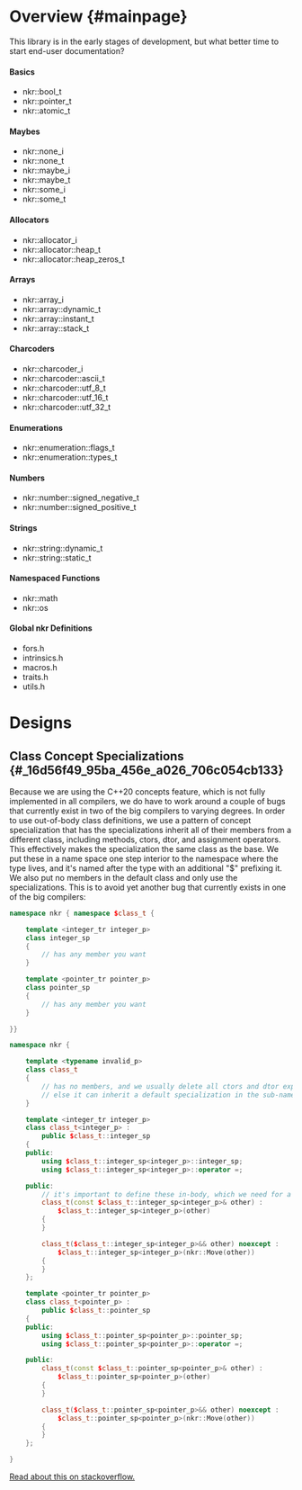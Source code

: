 # Overview {#mainpage}

This library is in the early stages of development, but what better time to start end-user documentation?

#### Basics
- nkr::bool_t
- nkr::pointer_t
- nkr::atomic_t

#### Maybes
- nkr::none_i
- nkr::none_t
- nkr::maybe_i
- nkr::maybe_t
- nkr::some_i
- nkr::some_t

#### Allocators
- nkr::allocator_i
- nkr::allocator::heap_t
- nkr::allocator::heap_zeros_t

#### Arrays
- nkr::array_i
- nkr::array::dynamic_t
- nkr::array::instant_t
- nkr::array::stack_t

#### Charcoders
- nkr::charcoder_i
- nkr::charcoder::ascii_t
- nkr::charcoder::utf_8_t
- nkr::charcoder::utf_16_t
- nkr::charcoder::utf_32_t

#### Enumerations
- nkr::enumeration::flags_t
- nkr::enumeration::types_t

#### Numbers
- nkr::number::signed_negative_t
- nkr::number::signed_positive_t

#### Strings
- nkr::string::dynamic_t
- nkr::string::static_t

#### Namespaced Functions
- nkr::math
- nkr::os

#### Global nkr Definitions
- fors.h
- intrinsics.h
- macros.h
- traits.h
- utils.h

# Designs

## Class Concept Specializations {#_16d56f49_95ba_456e_a026_706c054cb133}

Because we are using the C++20 concepts feature, which is not fully implemented in all compilers, we do have to work around a couple of bugs that currently exist in two of the big compilers to varying degrees. In order to use out-of-body class definitions, we use a pattern of concept specialization that has the specializations inherit all of their members from a different class, including methods, ctors, dtor, and assignment operators. This effectively makes the specialization the same class as the base. We put these in a name space one step interior to the namespace where the type lives, and it's named after the type with an additional "$" prefixing it. We also put no members in the default class and only use the specializations. This is to avoid yet another bug that currently exists in one of the big compilers:

```cpp
namespace nkr { namespace $class_t {

    template <integer_tr integer_p>
    class integer_sp
    {
        // has any member you want
    }

    template <pointer_tr pointer_p>
    class pointer_sp
    {
        // has any member you want
    }

}}

namespace nkr {

    template <typename invalid_p>
    class class_t
    {
        // has no members, and we usually delete all ctors and dtor explicitly.
        // else it can inherit a default specialization in the sub-namespace.
    }

    template <integer_tr integer_p>
    class class_t<integer_p> :
        public $class_t::integer_sp
    {
    public:
        using $class_t::integer_sp<integer_p>::integer_sp;
        using $class_t::integer_sp<integer_p>::operator =;

    public:
        // it's important to define these in-body, which we need for a certain ctor condition
        class_t(const $class_t::integer_sp<integer_p>& other) :
            $class_t::integer_sp<integer_p>(other)
        {
        }

        class_t($class_t::integer_sp<integer_p>&& other) noexcept :
            $class_t::integer_sp<integer_p>(nkr::Move(other))
        {
        }
    };

    template <pointer_tr pointer_p>
    class class_t<pointer_p> :
        public $class_t::pointer_sp
    {
    public:
        using $class_t::pointer_sp<pointer_p>::pointer_sp;
        using $class_t::pointer_sp<pointer_p>::operator =;

    public:
        class_t(const $class_t::pointer_sp<pointer_p>& other) :
            $class_t::pointer_sp<pointer_p>(other)
        {
        }

        class_t($class_t::pointer_sp<pointer_p>&& other) noexcept :
            $class_t::pointer_sp<pointer_p>(nkr::Move(other))
        {
        }
    };

}
```

[Read about this on stackoverflow.](https://stackoverflow.com/questions/68589314/how-to-define-a-specialized-class-method-outside-of-class-body-in-c)
